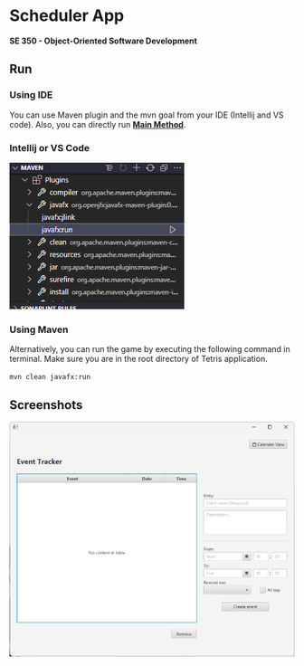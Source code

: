 Scheduler App
=============
**SE 350 - Object-Oriented Software Development**

## Run

### Using IDE
You can use Maven plugin and the mvn goal from your IDE (Intellij and VS code). Also, you can directly run 
[**Main Method**](/project/src/main/java/com/se350/scheduler/App.java).

### Intellij or VS Code

![img.png](screenshots/Screenshot_2022-11-14_134301.png)

### Using Maven

Alternatively, you can run the game by executing the following command in terminal. Make sure you are in the root directory of Tetris application.

`mvn clean javafx:run
`

## Screenshots
![img.png](screenshots/Screenshot_2022-11-14_135847.png)
